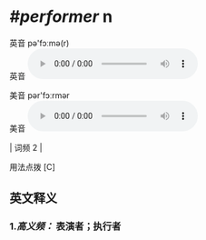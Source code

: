 # ***\#performer*** n
英音 pə'fɔːmə(r)  
英音
<audio src="./media/performer-B.aac" controls="controls"></audio>

美音 pər'fɔːrmər  
美音
<audio src="./media/performer.aac" controls="controls"></audio>



| 词频 2 |  

用法点拨  [C]

英文释义
---
### 1.*高义频：* **表演者；执行者**  


